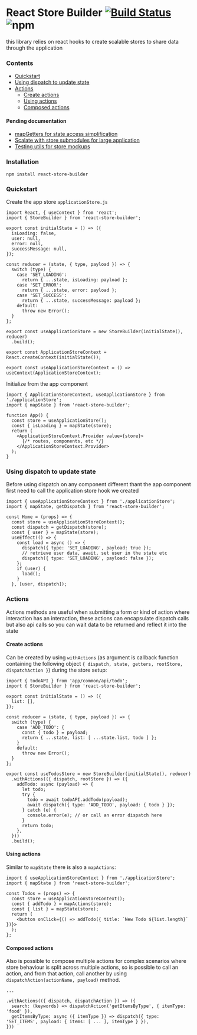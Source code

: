 # React Store Builder [![Build Status](https://travis-ci.org/asotog/react-store-builder.svg?branch=master)](https://travis-ci.org/asotog/react-store-builder) ![npm](https://img.shields.io/npm/v/react-store-builder)
this library relies on react hooks to create scalable stores to share data through the application

### Contents
- [Quickstart](#quickstart)
- [Using dispatch to update state](#using-dispatch-to-update-state)
- [Actions](#actions)
  - [Create actions]()
  - [Using actions]()
  - [Composed actions]()

#### Pending documentation
- [mapGetters for state access simplification](#)
- [Scalate with store submodules for large application](#)
- [Testing utils for store mockups](#)

### Installation
`npm install react-store-builder`

### Quickstart
Create the app store `applicationStore.js`

```
import React, { useContext } from 'react';
import { StoreBuilder } from 'react-store-builder';

export const initialState = () => ({
  isLoading: false,
  user: null,
  error: null,
  successMessage: null,
});

const reducer = (state, { type, payload }) => {
  switch (type) {
    case 'SET_LOADING':
      return { ...state, isLoading: payload };
    case 'SET_ERROR':
      return { ...state, error: payload };
    case 'SET_SUCCESS':
      return { ...state, successMessage: payload };
    default:
      throw new Error();
  }
};

export const useApplicationStore = new StoreBuilder(initialState(), reducer)
  .build();

export const ApplicationStoreContext = React.createContext(initialState());

export const useApplicationStoreContext = () => useContext(ApplicationStoreContext);
```

Initialize from the app component

```
import { ApplicationStoreContext, useApplicationStore } from './applicationStore';
import { mapState } from 'react-store-builder';

function App() {
  const store = useApplicationStore();
  const { isLoading } = mapState(store);
  return (
    <ApplicationStoreContext.Provider value={store}>
      {/* routes, components, etc */}
    </ApplicationStoreContext.Provider>
  );
}
```

### Using dispatch to update state
Before using dispatch on any component different thant the app component first need to call the application store hook we created

```
import { useApplicationStoreContext } from './applicationStore';
import { mapState, getDispatch } from 'react-store-builder';

const Home = (props) => {
  const store = useApplicationStoreContext();
  const dispatch = getDispatch(store);
  const { user } = mapState(store);
  useEffect(() => {
    const load = async () => {
      dispatch({ type: 'SET_LOADING', payload: true });
      // retrieve user data, await, set user in the state etc
      dispatch({ type: 'SET_LOADING', payload: false });
    };
    if (user) {
      load();
    }
  }, [user, dispatch]);
```

### Actions
Actions methods are useful when submitting a form or kind of action where interaction has an interaction, these actions can encapsulate dispatch calls but also api calls so you can wait data to be returned and reflect it into the state

#### Create actions
Can be created by using `withActions` (as argument is callback function containing the following object `{ dispatch, state, getters, rootStore, dispatchAction }`)  during the store setup:

```
import { todoAPI } from 'app/common/api/todo';
import { StoreBuilder } from 'react-store-builder';

export const initialState = () => ({
  list: [],
});

const reducer = (state, { type, payload }) => {
  switch (type) {
    case 'ADD_TODO': {
      const { todo } = payload;
      return { ...state, list: [ ...state.list, todo ] };
    }
    default:
      throw new Error();
  }
};

export const useTodosStore = new StoreBuilder(initialState(), reducer)
  .withActions(({ dispatch, rootStore }) => ({
    addTodo: async (payload) => {
      let todo;
      try {
        todo = await todoAPI.addTodo(payload);
        await dispatch({ type: 'ADD_TODO', payload: { todo } });
      } catch (e) {
        console.error(e); // or call an error dispatch here
      }
      return todo;
    },
  }))
  .build();
```

#### Using actions
Similar to `mapState` there is also a `mapActions`:

```
import { useApplicationStoreContext } from './applicationStore';
import { mapState } from 'react-store-builder';

const Todos = (props) => {
  const store = useApplicationStoreContext();
  const { addTodo } = mapActions(store);
  const { list } = mapState(store);
  return (
    <button onClick={() => addTodo({ title: `New Todo ${list.length}` })}>
  );
};
```

#### Composed actions
Also is possible to compose multiple actions for complex scenarios where store behaviour is split across multiple actions, so is possible to call an action, and from that action, call another by using `dispatchAction(actionName, payload)` method.

```
...

.withActions(({ dispatch, dispatchAction }) => ({
  search: (keywords) => dispatchAction('getItemsByType', { itemType: 'food' }),
  getItemsByType: async ({ itemType }) => dispatch({ type: 'SET_ITEMS', payload: { items: [ ... ], itemType } }),
}))

```
